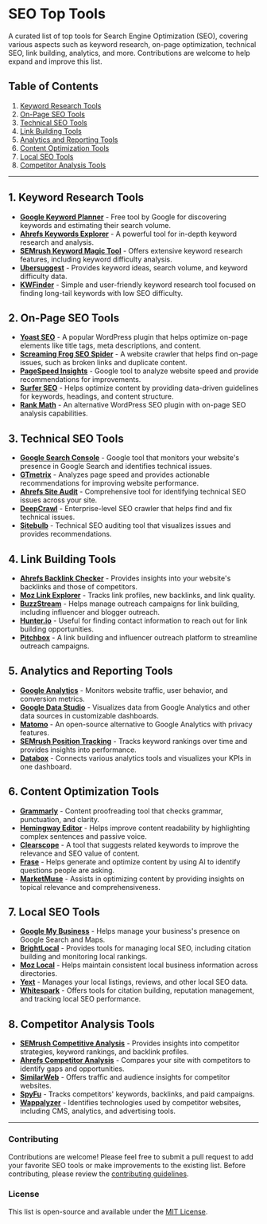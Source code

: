 # SEO Top Tools

A curated list of top tools for Search Engine Optimization (SEO), covering various aspects such as keyword research, on-page optimization, technical SEO, link building, analytics, and more. Contributions are welcome to help expand and improve this list.

## Table of Contents

1. [Keyword Research Tools](#keyword-research-tools)
2. [On-Page SEO Tools](#on-page-seo-tools)
3. [Technical SEO Tools](#technical-seo-tools)
4. [Link Building Tools](#link-building-tools)
5. [Analytics and Reporting Tools](#analytics-and-reporting-tools)
6. [Content Optimization Tools](#content-optimization-tools)
7. [Local SEO Tools](#local-seo-tools)
8. [Competitor Analysis Tools](#competitor-analysis-tools)

---

## 1. Keyword Research Tools

- **[Google Keyword Planner](https://ads.google.com/home/tools/keyword-planner/)** - Free tool by Google for discovering keywords and estimating their search volume.
- **[Ahrefs Keywords Explorer](https://ahrefs.com/keywords-explorer)** - A powerful tool for in-depth keyword research and analysis.
- **[SEMrush Keyword Magic Tool](https://www.semrush.com/analytics/keywordmagic/)** - Offers extensive keyword research features, including keyword difficulty analysis.
- **[Ubersuggest](https://neilpatel.com/ubersuggest/)** - Provides keyword ideas, search volume, and keyword difficulty data.
- **[KWFinder](https://mangools.com/kwfinder)** - Simple and user-friendly keyword research tool focused on finding long-tail keywords with low SEO difficulty.

## 2. On-Page SEO Tools

- **[Yoast SEO](https://yoast.com)** - A popular WordPress plugin that helps optimize on-page elements like title tags, meta descriptions, and content.
- **[Screaming Frog SEO Spider](https://www.screamingfrog.co.uk/seo-spider/)** - A website crawler that helps find on-page issues, such as broken links and duplicate content.
- **[PageSpeed Insights](https://developers.google.com/speed/pagespeed/insights)** - Google tool to analyze website speed and provide recommendations for improvements.
- **[Surfer SEO](https://surferseo.com/)** - Helps optimize content by providing data-driven guidelines for keywords, headings, and content structure.
- **[Rank Math](https://rankmath.com/)** - An alternative WordPress SEO plugin with on-page SEO analysis capabilities.

## 3. Technical SEO Tools

- **[Google Search Console](https://search.google.com/search-console/about)** - Google tool that monitors your website's presence in Google Search and identifies technical issues.
- **[GTmetrix](https://gtmetrix.com/)** - Analyzes page speed and provides actionable recommendations for improving website performance.
- **[Ahrefs Site Audit](https://ahrefs.com/site-audit)** - Comprehensive tool for identifying technical SEO issues across your site.
- **[DeepCrawl](https://www.deepcrawl.com/)** - Enterprise-level SEO crawler that helps find and fix technical issues.
- **[Sitebulb](https://sitebulb.com/)** - Technical SEO auditing tool that visualizes issues and provides recommendations.

## 4. Link Building Tools

- **[Ahrefs Backlink Checker](https://ahrefs.com/backlink-checker)** - Provides insights into your website's backlinks and those of competitors.
- **[Moz Link Explorer](https://moz.com/link-explorer)** - Tracks link profiles, new backlinks, and link quality.
- **[BuzzStream](https://www.buzzstream.com/)** - Helps manage outreach campaigns for link building, including influencer and blogger outreach.
- **[Hunter.io](https://hunter.io/)** - Useful for finding contact information to reach out for link building opportunities.
- **[Pitchbox](https://pitchbox.com/)** - A link building and influencer outreach platform to streamline outreach campaigns.

## 5. Analytics and Reporting Tools

- **[Google Analytics](https://analytics.google.com/analytics/web/)** - Monitors website traffic, user behavior, and conversion metrics.
- **[Google Data Studio](https://datastudio.google.com/)** - Visualizes data from Google Analytics and other data sources in customizable dashboards.
- **[Matomo](https://matomo.org/)** - An open-source alternative to Google Analytics with privacy features.
- **[SEMrush Position Tracking](https://www.semrush.com/position-tracking/)** - Tracks keyword rankings over time and provides insights into performance.
- **[Databox](https://databox.com/)** - Connects various analytics tools and visualizes your KPIs in one dashboard.

## 6. Content Optimization Tools

- **[Grammarly](https://www.grammarly.com/)** - Content proofreading tool that checks grammar, punctuation, and clarity.
- **[Hemingway Editor](http://www.hemingwayapp.com/)** - Helps improve content readability by highlighting complex sentences and passive voice.
- **[Clearscope](https://www.clearscope.io/)** - A tool that suggests related keywords to improve the relevance and SEO value of content.
- **[Frase](https://www.frase.io/)** - Helps generate and optimize content by using AI to identify questions people are asking.
- **[MarketMuse](https://www.marketmuse.com/)** - Assists in optimizing content by providing insights on topical relevance and comprehensiveness.

## 7. Local SEO Tools

- **[Google My Business](https://www.google.com/business/)** - Helps manage your business's presence on Google Search and Maps.
- **[BrightLocal](https://www.brightlocal.com/)** - Provides tools for managing local SEO, including citation building and monitoring local rankings.
- **[Moz Local](https://moz.com/products/local)** - Helps maintain consistent local business information across directories.
- **[Yext](https://www.yext.com/)** - Manages your local listings, reviews, and other local SEO data.
- **[Whitespark](https://whitespark.ca/)** - Offers tools for citation building, reputation management, and tracking local SEO performance.

## 8. Competitor Analysis Tools

- **[SEMrush Competitive Analysis](https://www.semrush.com/features/competitive-analysis/)** - Provides insights into competitor strategies, keyword rankings, and backlink profiles.
- **[Ahrefs Competitor Analysis](https://ahrefs.com/competitor-analysis-tool)** - Compares your site with competitors to identify gaps and opportunities.
- **[SimilarWeb](https://www.similarweb.com/)** - Offers traffic and audience insights for competitor websites.
- **[SpyFu](https://www.spyfu.com/)** - Tracks competitors' keywords, backlinks, and paid campaigns.
- **[Wappalyzer](https://www.wappalyzer.com/)** - Identifies technologies used by competitor websites, including CMS, analytics, and advertising tools.

---

### Contributing

Contributions are welcome! Please feel free to submit a pull request to add your favorite SEO tools or make improvements to the existing list. Before contributing, please review the [contributing guidelines](CONTRIBUTING.md).

### License

This list is open-source and available under the [MIT License](LICENSE).

